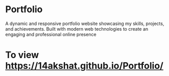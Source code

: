 # Portfolio
A dynamic and responsive portfolio website showcasing my skills, projects, and achievements. Built with modern web technologies to create an engaging and professional online presence
# To view https://14akshat.github.io/Portfolio/ 
